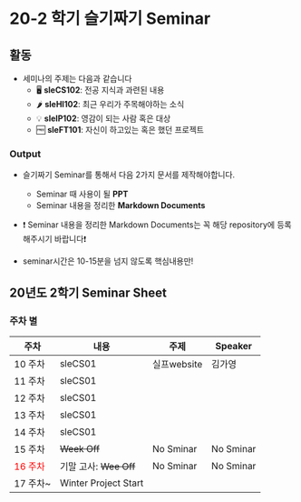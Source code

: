 # 20-2 학기 슬기짜기 Seminar

## 활동

* 세미나의 주제는 다음과 같습니다
  * :desktop_computer: **sleCS102**: 전공 지식과 과련된 내용
  * :hot_pepper: **sleHI102**: 최근 우리가 주목해야하는 소식
  * :bulb: **sleIP102**: 영감이 되는 사람 혹은 대상
  * :free: **sleFT101**: 자신이 하고있는 혹은 했던 프로젝트

### Output

* 슬기짜기 Seminar를 통해서 다음 2가지 문서를 제작해야합니다.
  * Seminar 때 사용이 될 **PPT**
  * Seminar 내용을 정리한 **Markdown Documents** 
* :heavy_exclamation_mark: Seminar 내용을 정리한 Markdown Documents는 꼭 해당 repository에 등록해주시기 바랍니다:heavy_exclamation_mark:

* seminar시간은 10-15분을 넘지 않도록 핵심내용만!

## 20년도 2학기 Seminar Sheet

### 주차 별

| 주차                               | 내용                              | 주제                    | Speaker   |
| ---------------------------------- | --------------------------------- | ---------------------| --------- |
| 10 주차                            | sleCS01                            | 실프website              |  김가영 |
| 11 주차                            | sleCS01                            |                       |           |
| 12 주차                            | sleCS01                            |                       |           |
| 13 주차                           | sleCS01                            |                       |           |
| 14 주차                            | sleCS01                            |                       |           |
| 15 주차                            | ~~Week Off~~                       | No Sminar               | No Sminar |
| <font color = "red">16 주차</font> | 기말 고사: ~~Wee Off~~               | No Sminar               | No Sminar |
| 17 주차~                           | Winter Project Start               |                         |           |
